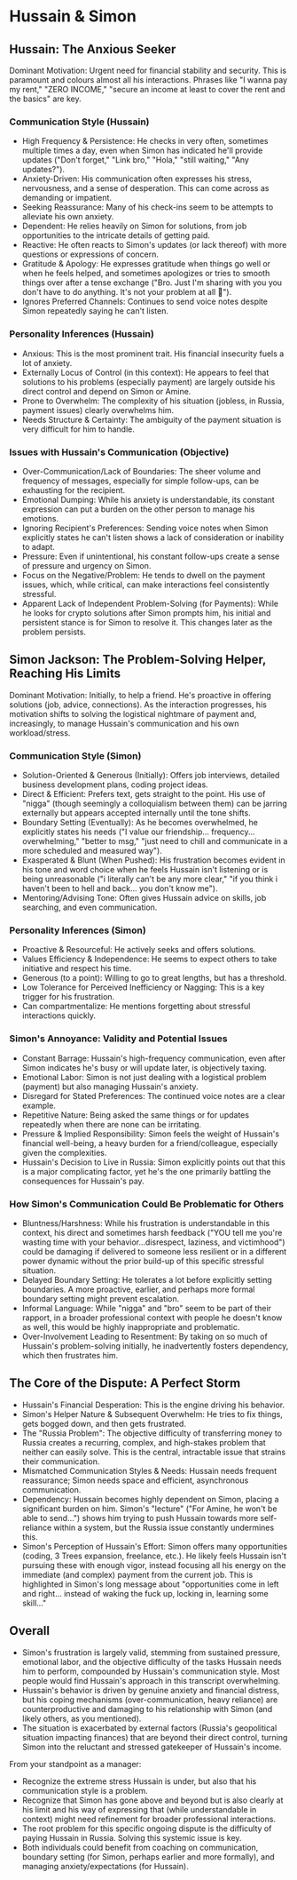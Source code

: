 # Hussain & Simon

## Hussain: The Anxious Seeker

Dominant Motivation: Urgent need for financial stability and security. This is paramount and colours almost all his interactions. Phrases like "I wanna pay my rent," "ZERO INCOME," "secure an income at least to cover the rent and the basics" are key.

### Communication Style (Hussain)

- High Frequency & Persistence: He checks in very often, sometimes multiple times a day, even when Simon has indicated he'll provide updates ("Don't forget," "Link bro," "Hola," "still waiting," "Any updates?").
- Anxiety-Driven: His communication often expresses his stress, nervousness, and a sense of desperation. This can come across as demanding or impatient.
- Seeking Reassurance: Many of his check-ins seem to be attempts to alleviate his own anxiety.
- Dependent: He relies heavily on Simon for solutions, from job opportunities to the intricate details of getting paid.
- Reactive: He often reacts to Simon's updates (or lack thereof) with more questions or expressions of concern.
- Gratitude & Apology: He expresses gratitude when things go well or when he feels helped, and sometimes apologizes or tries to smooth things over after a tense exchange ("Bro. Just I'm sharing with you you don't have to do anything. It's not your problem at all 🫶").
- Ignores Preferred Channels: Continues to send voice notes despite Simon repeatedly saying he can't listen.

### Personality Inferences (Hussain)

- Anxious: This is the most prominent trait. His financial insecurity fuels a lot of anxiety.
- Externally Locus of Control (in this context): He appears to feel that solutions to his problems (especially payment) are largely outside his direct control and depend on Simon or Amine.
- Prone to Overwhelm: The complexity of his situation (jobless, in Russia, payment issues) clearly overwhelms him.
- Needs Structure & Certainty: The ambiguity of the payment situation is very difficult for him to handle.

### Issues with Hussain's Communication (Objective)

- Over-Communication/Lack of Boundaries: The sheer volume and frequency of messages, especially for simple follow-ups, can be exhausting for the recipient.
- Emotional Dumping: While his anxiety is understandable, its constant expression can put a burden on the other person to manage his emotions.
- Ignoring Recipient's Preferences: Sending voice notes when Simon explicitly states he can't listen shows a lack of consideration or inability to adapt.
- Pressure: Even if unintentional, his constant follow-ups create a sense of pressure and urgency on Simon.
- Focus on the Negative/Problem: He tends to dwell on the payment issues, which, while critical, can make interactions feel consistently stressful.
- Apparent Lack of Independent Problem-Solving (for Payments): While he looks for crypto solutions after Simon prompts him, his initial and persistent stance is for Simon to resolve it. This changes later as the problem persists.

## Simon Jackson: The Problem-Solving Helper, Reaching His Limits

Dominant Motivation: Initially, to help a friend. He's proactive in offering solutions (job, advice, connections). As the interaction progresses, his motivation shifts to solving the logistical nightmare of payment and, increasingly, to manage Hussain's communication and his own workload/stress.

### Communication Style (Simon)

- Solution-Oriented & Generous (Initially): Offers job interviews, detailed business development plans, coding project ideas.
- Direct & Efficient: Prefers text, gets straight to the point. His use of "nigga" (though seemingly a colloquialism between them) can be jarring externally but appears accepted internally until the tone shifts.
- Boundary Setting (Eventually): As he becomes overwhelmed, he explicitly states his needs ("I value our friendship... frequency... overwhelming," "better to msg," "just need to chill and communicate in a more scheduled and measured way").
- Exasperated & Blunt (When Pushed): His frustration becomes evident in his tone and word choice when he feels Hussain isn't listening or is being unreasonable ("i literally can't be any more clear," "if you think i haven't been to hell and back... you don't know me").
- Mentoring/Advising Tone: Often gives Hussain advice on skills, job searching, and even communication.

### Personality Inferences (Simon)

- Proactive & Resourceful: He actively seeks and offers solutions.
- Values Efficiency & Independence: He seems to expect others to take initiative and respect his time.
- Generous (to a point): Willing to go to great lengths, but has a threshold.
- Low Tolerance for Perceived Inefficiency or Nagging: This is a key trigger for his frustration.
- Can compartmentalize: He mentions forgetting about stressful interactions quickly.

### Simon's Annoyance: Validity and Potential Issues

- Constant Barrage: Hussain's high-frequency communication, even after Simon indicates he's busy or will update later, is objectively taxing.
- Emotional Labor: Simon is not just dealing with a logistical problem (payment) but also managing Hussain's anxiety.
- Disregard for Stated Preferences: The continued voice notes are a clear example.
- Repetitive Nature: Being asked the same things or for updates repeatedly when there are none can be irritating.
- Pressure & Implied Responsibility: Simon feels the weight of Hussain's financial well-being, a heavy burden for a friend/colleague, especially given the complexities.
- Hussain's Decision to Live in Russia: Simon explicitly points out that this is a major complicating factor, yet he's the one primarily battling the consequences for Hussain's pay.

### How Simon's Communication Could Be Problematic for Others

- Bluntness/Harshness: While his frustration is understandable in this context, his direct and sometimes harsh feedback ("YOU tell me you're wasting time with your behavior...disrespect, laziness, and victimhood") could be damaging if delivered to someone less resilient or in a different power dynamic without the prior build-up of this specific stressful situation.
- Delayed Boundary Setting: He tolerates a lot before explicitly setting boundaries. A more proactive, earlier, and perhaps more formal boundary setting might prevent escalation.
- Informal Language: While "nigga" and "bro" seem to be part of their rapport, in a broader professional context with people he doesn't know as well, this would be highly inappropriate and problematic.
- Over-Involvement Leading to Resentment: By taking on so much of Hussain's problem-solving initially, he inadvertently fosters dependency, which then frustrates him.

## The Core of the Dispute: A Perfect Storm

- Hussain's Financial Desperation: This is the engine driving his behavior.
- Simon's Helper Nature & Subsequent Overwhelm: He tries to fix things, gets bogged down, and then gets frustrated.
- The "Russia Problem": The objective difficulty of transferring money to Russia creates a recurring, complex, and high-stakes problem that neither can easily solve. This is the central, intractable issue that strains their communication.
- Mismatched Communication Styles & Needs: Hussain needs frequent reassurance; Simon needs space and efficient, asynchronous communication.
- Dependency: Hussain becomes highly dependent on Simon, placing a significant burden on him. Simon's "lecture" ("For Amine, he won't be able to send...") shows him trying to push Hussain towards more self-reliance within a system, but the Russia issue constantly undermines this.
- Simon's Perception of Hussain's Effort: Simon offers many opportunities (coding, 3 Trees expansion, freelance, etc.). He likely feels Hussain isn't pursuing these with enough vigor, instead focusing all his energy on the immediate (and complex) payment from the current job. This is highlighted in Simon's long message about "opportunities come in left and right... instead of waking the fuck up, locking in, learning some skill..."

## Overall

- Simon's frustration is largely valid, stemming from sustained pressure, emotional labor, and the objective difficulty of the tasks Hussain needs him to perform, compounded by Hussain's communication style. Most people would find Hussain's approach in this transcript overwhelming.
- Hussain's behavior is driven by genuine anxiety and financial distress, but his coping mechanisms (over-communication, heavy reliance) are counterproductive and damaging to his relationship with Simon (and likely others, as you mentioned).
- The situation is exacerbated by external factors (Russia's geopolitical situation impacting finances) that are beyond their direct control, turning Simon into the reluctant and stressed gatekeeper of Hussain's income.

From your standpoint as a manager:

- Recognize the extreme stress Hussain is under, but also that his communication style is a problem.
- Recognize that Simon has gone above and beyond but is also clearly at his limit and his way of expressing that (while understandable in context) might need refinement for broader professional interactions.
- The root problem for this specific ongoing dispute is the difficulty of paying Hussain in Russia. Solving this systemic issue is key.
- Both individuals could benefit from coaching on communication, boundary setting (for Simon, perhaps earlier and more formally), and managing anxiety/expectations (for Hussain).
